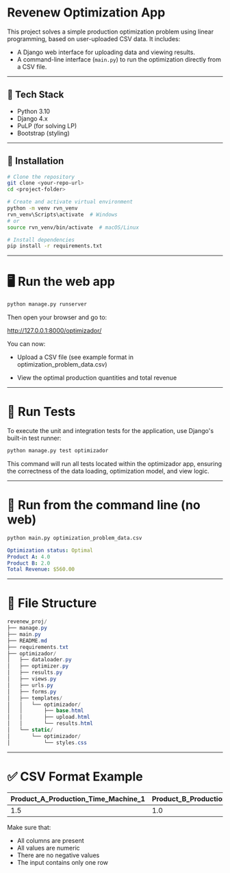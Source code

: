 # Revenew Optimization App

This project solves a simple production optimization problem using linear programming, based on user-uploaded CSV data. It includes:

- A Django web interface for uploading data and viewing results.
- A command-line interface (`main.py`) to run the optimization directly from a CSV file.

---

## 🧰 Tech Stack

- Python 3.10
- Django 4.x
- PuLP (for solving LP)
- Bootstrap (styling)

---

## 🚀 Installation

```bash
# Clone the repository
git clone <your-repo-url>
cd <project-folder>

# Create and activate virtual environment
python -m venv rvn_venv
rvn_venv\Scripts\activate  # Windows
# or
source rvn_venv/bin/activate  # macOS/Linux

# Install dependencies
pip install -r requirements.txt
```

---

# 🖥️ Run the web app
```bash
python manage.py runserver
```
Then open your browser and go to:

http://127.0.0.1:8000/optimizador/

You can now:

- Upload a CSV file (see example format in optimization_problem_data.csv)

- View the optimal production quantities and total revenue

---

# 🧪 Run Tests
To execute the unit and integration tests for the application, use Django's built-in test runner:

```Bash
python manage.py test optimizador
```

This command will run all tests located within the optimizador app, ensuring the correctness of the data loading, optimization model, and view logic.

---

# 🧪 Run from the command line (no web)

```bash
python main.py optimization_problem_data.csv
```

```yaml
Optimization status: Optimal
Product A: 4.0
Product B: 2.0
Total Revenue: $560.00
```
---

# 📁 File Structure
```csharp
revenew_proj/
├── manage.py
├── main.py
├── README.md
├── requirements.txt
├── optimizador/
│   ├── dataloader.py
│   ├── optimizer.py
│   ├── results.py
│   ├── views.py
│   ├── urls.py
│   ├── forms.py
│   ├── templates/
│   │   └── optimizador/
│   │       ├── base.html
│   │       ├── upload.html
│   │       └── results.html
│   └── static/
│       └── optimizador/
│           └── styles.css

```

---

# ✅ CSV Format Example

| Product_A_Production_Time_Machine_1 | Product_B_Production_Time_Machine_1 | Machine_1_Available_Hours | Product_A_Production_Time_Machine_2 | Product_B_Production_Time_Machine_2 | Machine_2_Available_Hours | Price_Product_A | Price_Product_B |
|-------------------------------------|-------------------------------------|----------------------------|-------------------------------------|-------------------------------------|----------------------------|------------------|------------------|
| 1.5                                 | 1.0                                 | 8                          | 2.0                                 | 1.5                                 | 10                         | 100              | 80               |

Make sure that:
- All columns are present
- All values are numeric
- There are no negative values
- The input contains only one row